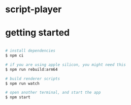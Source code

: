 # script-player

# getting started
```sh

# install dependencies
$ npm ci

# if you are using apple silicon, you might need this
$ npm run rebuild:arm64

# build renderer scripts
$ npm run watch

# open another terminal, and start the app
$ npm start

```
